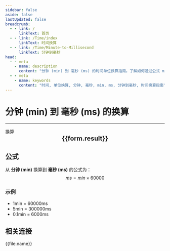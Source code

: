 ```yaml
---
sidebar: false
aside: false
lastUpdated: false
breadcrumb:
  - - link: /
      linkText: 首页
  - - link: /Time/index
      linkText: 时间换算
  - - link: /Time/Minute-to-Millisecond
      linkText: 分钟到毫秒
head:
  - - meta
    - name: description
      content: "分钟 (min) 到 毫秒 (ms) 的时间单位换算指南。了解如何通过公式 min × 60,000 换算为毫秒。"
  - - meta
    - name: keywords
      content: "时间, 单位换算, 分钟, 毫秒, min, ms, 分钟到毫秒, 时间换算指南"
---
```

# 分钟 (min) 到 毫秒 (ms) 的换算

---
<script setup>
import { onMounted, reactive, inject, ref } from 'vue'
import { NButton,NForm ,NFormItem,NInput,NInputNumber,NSelect,NCard,useMessage,NGrid ,NGi  } from 'naive-ui'
import { defineClientComponent } from 'vitepress'
import { Time } from '../../files';

const convert = inject('convert')

const form = reactive({
  number: null,
  result: '',
})

const convertHandler = () => {
  if (form.number !== null && !isNaN(form.number)) {
    const convertedValue = parseFloat(form.number) * 60000
    form.result = `${form.number}min = ${convertedValue.toFixed(0)}ms`
  } else {
    form.result = '请输入有效的数值。'
  }
}
</script>

<n-form size="large" :model="form">
  <n-form-item label="分钟 (min)">
    <n-input-number v-model:value="form.number" placeholder="输入分钟" style="width: 100%" />
  </n-form-item>
  <n-form-item>
    <n-button type="info" @click="convertHandler" block>换算</n-button>
  </n-form-item>
</n-form>

<n-card  embedded :bordered="false" hoverable>
  <div  style="text-align:center;font-size:20px;">
    <strong>{{form.result}}</strong>
  </div>
</n-card>

## 公式

从 **分钟 (min)** 换算到 **毫秒 (ms)** 的公式为：
$$ ms = min \times 60000 $$

### 示例
- 1min = 60000ms
- 5min = 300000ms
- 0.1min = 6000ms
## 相关连接
<n-grid x-gap="12" :cols="2">
  <n-gi v-for="(file, index) in Time" :key="index">
    <n-button
      text
      tag="a"
      :href="file.path"
      type="info"
    >
      {{file.name}}
    </n-button>
  </n-gi>
</n-grid>